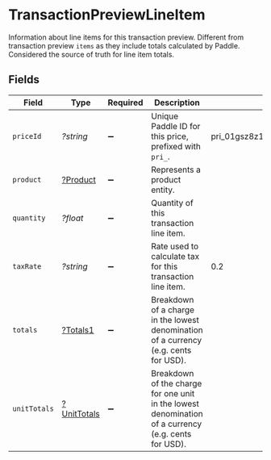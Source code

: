 # TransactionPreviewLineItem

Information about line items for this transaction preview. Different from transaction preview `items` as they include totals calculated by Paddle. Considered the source of truth for line item totals.


## Fields

| Field                                                                                               | Type                                                                                                | Required                                                                                            | Description                                                                                         | Example                                                                                             |
| --------------------------------------------------------------------------------------------------- | --------------------------------------------------------------------------------------------------- | --------------------------------------------------------------------------------------------------- | --------------------------------------------------------------------------------------------------- | --------------------------------------------------------------------------------------------------- |
| `priceId`                                                                                           | *?string*                                                                                           | :heavy_minus_sign:                                                                                  | Unique Paddle ID for this price, prefixed with `pri_`.                                              | pri_01gsz8z1q1n00f12qt82y31smh                                                                      |
| `product`                                                                                           | [?Product](../../models/shared/Product.md)                                                          | :heavy_minus_sign:                                                                                  | Represents a product entity.                                                                        |                                                                                                     |
| `quantity`                                                                                          | *?float*                                                                                            | :heavy_minus_sign:                                                                                  | Quantity of this transaction line item.                                                             |                                                                                                     |
| `taxRate`                                                                                           | *?string*                                                                                           | :heavy_minus_sign:                                                                                  | Rate used to calculate tax for this transaction line item.                                          | 0.2                                                                                                 |
| `totals`                                                                                            | [?Totals1](../../models/shared/Totals1.md)                                                          | :heavy_minus_sign:                                                                                  | Breakdown of a charge in the lowest denomination of a currency (e.g. cents for USD).                |                                                                                                     |
| `unitTotals`                                                                                        | [?UnitTotals](../../models/shared/UnitTotals.md)                                                    | :heavy_minus_sign:                                                                                  | Breakdown of the charge for one unit in the lowest denomination of a currency (e.g. cents for USD). |                                                                                                     |